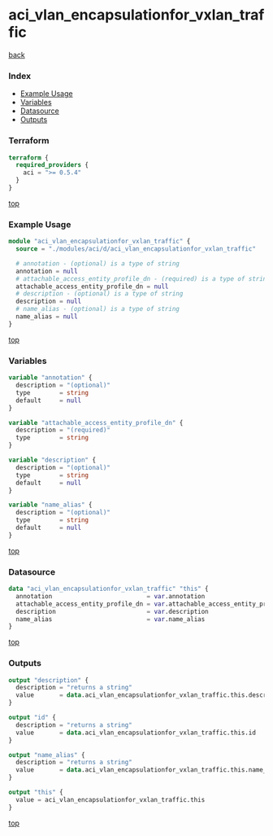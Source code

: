 # aci_vlan_encapsulationfor_vxlan_traffic

[back](../aci.md)

### Index

- [Example Usage](#example-usage)
- [Variables](#variables)
- [Datasource](#datasource)
- [Outputs](#outputs)

### Terraform

```terraform
terraform {
  required_providers {
    aci = ">= 0.5.4"
  }
}
```

[top](#index)

### Example Usage

```terraform
module "aci_vlan_encapsulationfor_vxlan_traffic" {
  source = "./modules/aci/d/aci_vlan_encapsulationfor_vxlan_traffic"

  # annotation - (optional) is a type of string
  annotation = null
  # attachable_access_entity_profile_dn - (required) is a type of string
  attachable_access_entity_profile_dn = null
  # description - (optional) is a type of string
  description = null
  # name_alias - (optional) is a type of string
  name_alias = null
}
```

[top](#index)

### Variables

```terraform
variable "annotation" {
  description = "(optional)"
  type        = string
  default     = null
}

variable "attachable_access_entity_profile_dn" {
  description = "(required)"
  type        = string
}

variable "description" {
  description = "(optional)"
  type        = string
  default     = null
}

variable "name_alias" {
  description = "(optional)"
  type        = string
  default     = null
}
```

[top](#index)

### Datasource

```terraform
data "aci_vlan_encapsulationfor_vxlan_traffic" "this" {
  annotation                          = var.annotation
  attachable_access_entity_profile_dn = var.attachable_access_entity_profile_dn
  description                         = var.description
  name_alias                          = var.name_alias
}
```

[top](#index)

### Outputs

```terraform
output "description" {
  description = "returns a string"
  value       = data.aci_vlan_encapsulationfor_vxlan_traffic.this.description
}

output "id" {
  description = "returns a string"
  value       = data.aci_vlan_encapsulationfor_vxlan_traffic.this.id
}

output "name_alias" {
  description = "returns a string"
  value       = data.aci_vlan_encapsulationfor_vxlan_traffic.this.name_alias
}

output "this" {
  value = aci_vlan_encapsulationfor_vxlan_traffic.this
}
```

[top](#index)